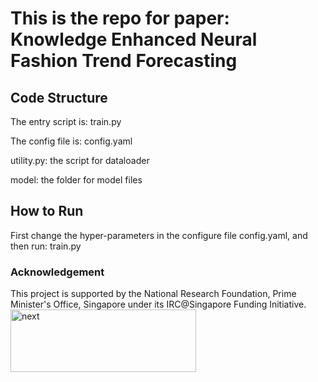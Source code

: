 # This is the repo for paper: Knowledge Enhanced Neural Fashion Trend Forecasting

## Code Structure
The entry script is: train.py

The config file is: config.yaml

utility.py: the script for dataloader

model: the folder for model files

## How to Run
First change the hyper-parameters in the configure file config.yaml, and then run: train.py


### Acknowledgement
This project is supported by the National Research Foundation, Prime Minister's Office, Singapore under its IRC@Singapore Funding Initiative.
<img src="https://github.com/mysbupt/KERN/blob/master/next.png" width = "297" height = "100" alt="next" align=center />
